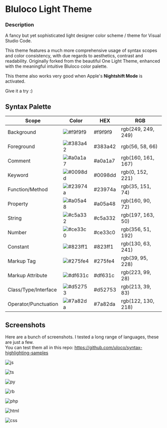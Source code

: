 # Bluloco Light Theme

### Description

A fancy but yet sophisticated light designer color scheme / theme for
Visual Studio Code.

This theme features a much more comprehensive usage of syntax scopes and color
consistency, with due regards to aesthetics, contrast and readability.
Originally forked from the beautiful One Light Theme, enhanced with the
meaningful intuitive Bluloco color palette.

This theme also works very good when Apple's **Nightshift Mode** is activated.

Give it a try :)

## Syntax Palette

| Scope                | Color                                                     | HEX     | RGB                |
| -------------------- | --------------------------------------------------------- | ------- | ------------------ |
| Background           | ![#f9f9f9](https://via.placeholder.com/35/f9f9f9/?text=+) | #f9f9f9 | rgb(249, 249, 249) |
| Foreground           | ![#383a42](https://via.placeholder.com/35/383a42/?text=+) | #383a42 | rgb(56, 58, 66)    |
| Comment              | ![#a0a1a7](https://via.placeholder.com/35/a0a1a7/?text=+) | #a0a1a7 | rgb(160, 161, 167) |
| Keyword              | ![#0098dd](https://via.placeholder.com/35/0098dd/?text=+) | #0098dd | rgb(0, 152, 221)   |
| Function/Method      | ![#23974a](https://via.placeholder.com/35/23974a/?text=+) | #23974a | rgb(35, 151, 74)   |
| Property             | ![#a05a48](https://via.placeholder.com/35/a05a48/?text=+) | #a05a48 | rgb(160, 90, 72)   |
| String               | ![#c5a332](https://via.placeholder.com/35/c5a332/?text=+) | #c5a332 | rgb(197, 163, 50)  |
| Number               | ![#ce33c0](https://via.placeholder.com/35/ce33c0/?text=+) | #ce33c0 | rgb(356, 51, 192)  |
| Constant             | ![#823ff1](https://via.placeholder.com/35/823ff1/?text=+) | #823ff1 | rgb(130, 63, 241)  |
| Markup Tag           | ![#275fe4](https://via.placeholder.com/35/275fe4/?text=+) | #275fe4 | rgb(39, 95, 228)   |
| Markup Attribute     | ![#df631c](https://via.placeholder.com/35/df631c/?text=+) | #df631c | rgb(223, 99, 28)   |
| Class/Type/Interface | ![#d52753](https://via.placeholder.com/35/d52753/?text=+) | #d52753 | rgb(213, 39, 83)   |
| Operator/Punctuation | ![#7a82da](https://via.placeholder.com/35/7a82da/?text=+) | #7a82da | rgb(122, 130, 218) |

## Screenshots

Here are a bunch of screenshots. I tested a long range of languages, these are just a few.  
You can test them all in this repo:
https://github.com/uloco/syntax-highlighting-samples

![js](https://github.com/uloco/theme-bluloco-light/raw/HEAD/screenshots/js.png)

![ts](https://github.com/uloco/theme-bluloco-light/raw/HEAD/screenshots/ts.png)

![py](https://github.com/uloco/theme-bluloco-light/raw/HEAD/screenshots/py.png)

![rb](https://github.com/uloco/theme-bluloco-light/raw/HEAD/screenshots/rb.png)

![php](https://github.com/uloco/theme-bluloco-light/raw/HEAD/screenshots/php.png)

![html](https://github.com/uloco/theme-bluloco-light/raw/HEAD/screenshots/html.png)

![css](https://github.com/uloco/theme-bluloco-light/raw/HEAD/screenshots/css.png)
